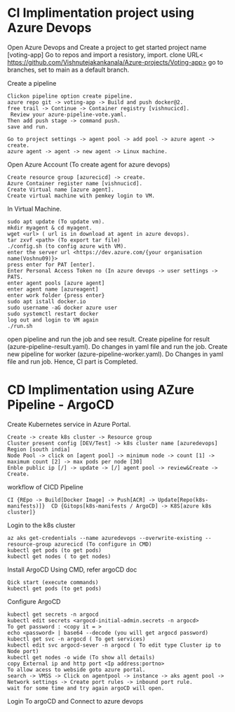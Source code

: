 # CI Implimentation project using Azure Devops
Open Azure Devops and Create a project to get started project name [voting-app]
Go to repos and import a resistory, import. clone URL< https://github.com/Vishnutejakankanala/Azure-projects/Voting-app>
go to branches, set to main as a default branch. 

Create a pipeline
```
Clickon pipeline option create pipeline.
azure repo git -> voting-app -> Build and push docker@2. 
free trail -> Continue -> Container registry [vishnucicd]. 
 Review your azure-pipeline-vote.yaml.
Then add push stage -> command push.
save and run.

Go to project settings -> agent pool -> add pool -> azure agent -> create.
azure agent -> agent -> new agent -> Linux machine.
```

Open Azure Account (To create agent for azure devops)
```
Create resource group [azurecicd] -> create.
Azure Container register name [vishnucicd].
Create Virtual name [azure agent].
Create virtual machine with pemkey login to VM.
```
In Virtual Machine.
```
sudo apt update (To update vm).
mkdir myagent & cd myagent.
wget <url> ( url is in download at agent in azure devops).
tar zxvf <path> (To export tar file)
./config.sh (to config azure with VM).
enter the server url <https://dev.azure.com/{your organisation name(Voshnu09)}>
press enter for PAT [enter].
Enter Personal Access Token no (In azure devops -> user settings -> PATS.
enter agent pools [azure agent]
enter agent name [azureagent]
enter work folder {press enter}
sudo apt istall docker.io
sudo username -aG docker azure user
sudo systemctl restart docker
log out and login to VM again
./run.sh
```

open pipeline and run the job and see result.
Create pipeline for result (azure-pipeline-result.yaml).
Do changes in yaml file and run the job.
Create new pipeline for worker (azure-pipeline-worker.yaml).
Do Changes in yaml file and run job.
Hence, CI part is Completed.


# CD Implimentation using AZure Pipeline - ArgoCD
Create Kubernetes service in Azure Portal. 
```
Create -> create k8s cluster -> Resource group
Cluster present config [DEV/Test] -> k8s cluster name [azuredevops]
Region [south india]
Node Pool -> click on [agent pool] -> minimum node -> count [1] -> maximum count [2] -> max pods per node [30]
Enble public ip [/] -> update -> [/] agent pool -> review&Create -> Create.
```

workflow of CICD Pipeline
```
CI {REpo -> Build[Docker Image] -> Push[ACR] -> Update[Repo(k8s-manifests)]}  CD {Gitops[k8s-manifests / ArgoCD] -> K8S[azure k8s cluster]}
```

Login to the k8s cluster
```
az aks get-credentials --name azuredevops --overwrite-existing --resource-group azurecicd (To configure in CMD)
kubectl get pods (to get pods)
kubectl get nodes ( to get nodes)
```

Install ArgoCD Using CMD, refer argoCD doc
```
Qick start (execute commands)
kubectl get pods (to get pods)
```

Configure ArgoCD
```
kubectl get secrets -n argocd
kubectl edit secrets <argocd-initial-admin.secrets -n argocd>
To get password : <copy it = >
echo <password> | base64 --decode (you will get argocd password)
kubectl get svc -n argocd ( To get services)
kubectl edit svc argocd-sever -n argocd ( To edit type Cluster ip to Node port)
kubectl get nodes -o wide (To show all details)
copy External ip and http port <Ip address:portno>
To allow acess to webside goto azure portal.
search -> VMSS -> Click on agentpool -> instance -> aks agent pool -> Network settings -> Create port rules -> inbound port rule.
wait for some time and try again argoCD will open.
```

Login To argoCD and Connect to azure devops
```


```















